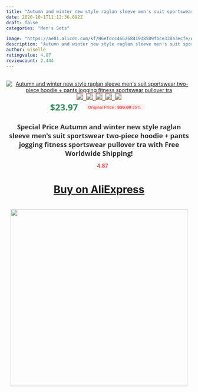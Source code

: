 ```yaml
---
title: "Autumn and winter new style raglan sleeve men's suit sportswear two-piece hoodie + pants jogging fitness sportswear pullover tra"
date: 2020-10-1T11:12:36.892Z
draft: false
categories: "Men's Sets"

image: "https://ae01.alicdn.com/kf/H6efdcc466268419d8589fbce338a3ecfe/Autumn-and-winter-new-style-raglan-sleeve-men-s-suit-sportswear-two-piece-hoodie-pants-jogging.jpg"
description: "Autumn and winter new style raglan sleeve men's suit sportswear two-piece hoodie + pants jogging fitness sportswear pullover tra"
author: Giselle
ratingvalue: 4.87
reviewcount: 2.444
---
```

<br>
<div style="text-align: center;">
<a href="https://s.click.aliexpress.com/e/_A7KJLf" target="_blank" rel="nofollow noopener noreferrer"><img alt="Autumn and winter new style raglan sleeve men's suit sportswear two-piece hoodie + pants jogging fitness sportswear pullover tra" class="magnifier-image" src="https://ae01.alicdn.com/kf/H6efdcc466268419d8589fbce338a3ecfe/Autumn-and-winter-new-style-raglan-sleeve-men-s-suit-sportswear-two-piece-hoodie-pants-jogging.jpg_640x640.jpg">
<br>
<img style="border:1px solid salmon" src="https://ae01.alicdn.com/kf/H6efdcc466268419d8589fbce338a3ecfe/Autumn-and-winter-new-style-raglan-sleeve-men-s-suit-sportswear-two-piece-hoodie-pants-jogging.jpg_120x120.jpg">&nbsp;&nbsp;<img style="border:1px solid salmon" src="https://ae01.alicdn.com/kf/H4a335fba71394dde9e453fcf292b3baav/Autumn-and-winter-new-style-raglan-sleeve-men-s-suit-sportswear-two-piece-hoodie-pants-jogging.jpg_120x120.jpg">&nbsp;&nbsp;<img style="border:1px solid salmon" src="https://ae01.alicdn.com/kf/H57ac243987de41eea1f2275d200bad823/Autumn-and-winter-new-style-raglan-sleeve-men-s-suit-sportswear-two-piece-hoodie-pants-jogging.jpg_120x120.jpg">&nbsp;&nbsp;<img style="border:1px solid salmon" src="https://ae01.alicdn.com/kf/Heb878eaf55c74057b2328bc5b846faaf1/Autumn-and-winter-new-style-raglan-sleeve-men-s-suit-sportswear-two-piece-hoodie-pants-jogging.jpg_120x120.jpg">&nbsp;&nbsp;<img style="border:1px solid salmon" src="https://ae01.alicdn.com/kf/H7626445344804c7bbc886d781ed98dafU/Autumn-and-winter-new-style-raglan-sleeve-men-s-suit-sportswear-two-piece-hoodie-pants-jogging.jpg_120x120.jpg"></a></div><br0>
<div style="text-align: center;"><span style="background-color: white; border: 0px; box-sizing: border-box; color: seagreen; display: inline-block; font-family: &quot;open sans&quot; , &quot;arial&quot; , &quot;helvetica&quot; , sans-serif , &quot;heiti&quot;; font-size: 24px; font-stretch: inherit; font-weight: 700; line-height: inherit; margin: 0px 10px 0px 0px; padding: 0px; vertical-align: middle;">$23.97 </span>
<span style="background: rgb(255 , 241 , 241); border-radius: 3px; border: 0px; box-sizing: border-box; color: #ff4747; display: inline-block; font-family: inherit; font-size: 12px; font-stretch: inherit; font-style: inherit; font-variant: inherit; font-weight: 600; line-height: inherit; margin: 0px; padding: 2px 5px; transform: scale(0.9); vertical-align: middle;">Original Price : <b style="text-decoration: line-through;">$36.88 </b> 35%&nbsp;&nbsp;</span></div>
<h1 style="color: #333333; display: inline-block; font-family: &quot;open sans&quot; , &quot;arial&quot; , &quot;helvetica&quot; , sans-serif , &quot;heiti&quot;; font-size: 18px; font-stretch: inherit; font-weight: 700; text-align: center;">Special Price Autumn and winter new style raglan sleeve men's suit sportswear two-piece hoodie + pants jogging fitness sportswear pullover tra with Free Worldwide Shipping!</h1>
<div style="color: #ff4747; text-align: center;">
<img src="https://4.bp.blogspot.com/-M0ZcTcb-5uY/XleCXlxnR4I/AAAAAAAAAEc/OrjgMkXV1oMQFaCRZj5HQwOCBcu3w1FegCPcBGAYYCw/s1600/star.png" style="height: 15px;">&nbsp;<b>4.87</b></div>
<div class="button_cont" align="center"><a class="buynow_a" href="https://s.click.aliexpress.com/e/_A7KJLf" target="_blank" rel="nofollow noopener noreferrer"><H1>Buy on AliExpress</H1></a></div><br>
<div class="separator" style="clear: both; text-align: center;">
<img src="https://lh3.googleusercontent.com/-pTy5HemUv9M/XlePHvY0dAI/AAAAAAAAAE4/0nX5iRUoIWY8eMW9Dpxeirr157OZliDIgCLcBGAsYHQ/s1600/badge.gif" width="480">
</div>
